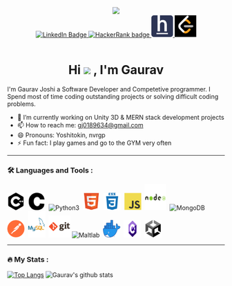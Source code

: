 <div id="header" align="center">
<img src="https://media.giphy.com/media/M9gbBd9nbDrOTu1Mqx/giphy.gif" width="100px"/>
<div id="badges">
<a href="https://www.linkedin.com/in/gaurav-joshi-a41686150/" target="_blank">
<img src="https://upload.wikimedia.org/wikipedia/commons/8/81/LinkedIn_icon.svg"  width="50px"alt="LinkedIn Badge"/>
</a>
 <a href="https://www.hackerrank.com/gj0189634" target="_blank">
  <img src="https://upload.wikimedia.org/wikipedia/commons/6/6a/Hackerrank_meaningful_logo.svg" width ="50px" alt="HackerRank badge"/ >
 </a>
 <a href="https://www.hackerearth.com/@gj0189634" target="_blank">
  <img src="https://github.com/Gaurav-99/Gaurav-99/blob/main/img/HackerEarth_logo.png" width ="50px" alt="HackerEarth badge"/ >
<!-- </a>
  <a href="https://www.codechef.com/users/gaura_joshi_99" target="_blank">
  <img src="https://raw.githubusercontent.com/Gaurav-99/Gaurav-99/a64231ff66db52f99d5f13c9ab9e5499f799687c/img/codechef.svg" width ="50px" alt="Codechef badge"/ >
 </a> -->
  <a href="https://leetcode.com/nvr_gp/ target="_blank">
  <img src="https://github.com/Gaurav-99/Gaurav-99/blob/main/img/leetcode.png?raw=true" width ="50px" alt="Leetcode badge"/ >
 </a>
</div>
 <img id="badges" src="https://visitor-badge.glitch.me/badge?page_id=Gaurav-99.Gaurav-99" alt=""/>
 <h1>
  Hi
  <img src="https://media.giphy.com/media/hvRJCLFzcasrR4ia7z/giphy.gif" width="30px"/>
  , I'm Gaurav
</h1>
</div>

<p align="centre">I'm Gaurav Joshi a Software Developer and Competetive programmer. I Spend most of time coding outstanding projects or solving difficult coding problems.</p>


<!-- TODO: Add last video link -->

- 🔭 I’m currently working on Unity 3D & MERN stack development projects
- 📫 How to reach me: gj0189634@gmail.com
- 😄 Pronouns: Yoshitokin, nvrgp
- ⚡ Fun fact: I play games and go to the GYM very often

<!--
:mailbox: Reach me out!

[![Linkedin Badge](https://img.shields.io/badge/-Gaurav-0e76a8?style=flat&labelColor=0e76a8&logo=linkedin&logoColor=white)](https://www.linkedin.com/in/gaurav-joshi-a41686150/) [![Mail Badge](https://img.shields.io/badge/-gaurav-c0392b?style=flat&labelColor=c0392b&logo=gmail&logoColor=white)](mailto:gj0189634@gmail.com)
-->
---

### :hammer_and_wrench: Languages and Tools :
<div>
  <img src="https://raw.githubusercontent.com/Gaurav-99/Gaurav-99/598584a4165e41e69c2914f91b086c359c9fe68a/img/cplusplus.svg" title="Cpp" alt="Cpp" width="40" height="40"/>&nbsp;
  <img src="https://raw.githubusercontent.com/Gaurav-99/Gaurav-99/598584a4165e41e69c2914f91b086c359c9fe68a/img/c.svg" title="C" alt="C" width="40" height="40"/>&nbsp;
  <img src="https://upload.wikimedia.org/wikipedia/commons/c/c3/Python-logo-notext.svg" title="Python3" alt="Python3" width="40" height="40"/>&nbsp;
 <img src="https://github.com/devicons/devicon/blob/master/icons/html5/html5-original.svg" title="HTML5" alt="HTML" width="40" height="40"/>&nbsp;
  <img src="https://github.com/devicons/devicon/blob/master/icons/css3/css3-plain-wordmark.svg"  title="CSS3" alt="CSS" width="40" height="40"/>&nbsp;
  <img src="https://github.com/devicons/devicon/blob/master/icons/javascript/javascript-original.svg" title="JavaScript" alt="JavaScript" width="40" height="40"/>&nbsp;
 <img src="https://github.com/devicons/devicon/blob/master/icons/nodejs/nodejs-original-wordmark.svg" title="NodeJS" alt="NodeJS" width="50" height="60"/>&nbsp;
 <img src="https://upload.wikimedia.org/wikipedia/commons/thumb/f/f9/Antu_mongodb.svg/640px-Antu_mongodb.svg.png" title="MongoDB" alt="MongoDB" width="40" height="40"/>&nbsp;
 <img src="https://raw.githubusercontent.com/Gaurav-99/Gaurav-99/main/img/postman.png" title="Postman" alt="Postman" width="40" height="40"/>&nbsp;
  <img src="https://github.com/devicons/devicon/blob/master/icons/mysql/mysql-original-wordmark.svg" title="MySQL"  alt="MySQL" width="40" height="60"/>&nbsp;
  <img src="https://github.com/devicons/devicon/blob/master/icons/git/git-original-wordmark.svg" title="Git" **alt="Git" width="50" height="50"/>
 <img src="https://upload.wikimedia.org/wikipedia/commons/thumb/2/21/Matlab_Logo.png/640px-Matlab_Logo.png" title="Maltlab" alt="Maltlab" width="40" height="40"/>&nbsp;
 <img src="https://raw.githubusercontent.com/Gaurav-99/Gaurav-99/main/img/docker-logo.webp" title="Docker" alt="Docker" width="40" height="40"/>&nbsp;
 <img src="https://raw.githubusercontent.com/Gaurav-99/Gaurav-99.github.io/main/assets/C-Sharp-Tutorials.png" title="Docker" alt="Docker" width="40" height="40"/>&nbsp;
<img src="https://raw.githubusercontent.com/Gaurav-99/Gaurav-99.github.io/main/assets/Unity%20logo.png" title="Docker" alt="Docker" width="40" height="40"/>&nbsp;
</div>

---

### :fire: My Stats :

[![Top Langs](https://github-readme-stats.vercel.app/api/top-langs/?username=Gaurav-99&&hide=css&layout=compact&theme=blueberry)](https://github.com/anuraghazra/github-readme-stats)&nbsp;![Gaurav's github stats](https://github-readme-stats.vercel.app/api?username=Gaurav-99&count_private=true&theme=radical&hide=contribs,prs)

<!--- 

#### Coding Stats

#### Github Stats

<details>
<summary>
  More stuff about me
</summary>
 
</details>

--->
